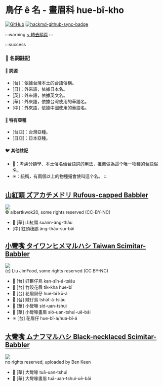 # 鳥仔 ê 名 - 畫眉科 hue-bî-kho

[![GitHub](https://img.shields.io/badge/GitHub-black?logo=github)](https://github.com/siansiansu/tsiau-a-e-mia)
[![hackmd-github-sync-badge](https://hackmd.io/ug0LLOc2Re-fyTmosR4rTA/badge)](https://hackmd.io/ug0LLOc2Re-fyTmosR4rTA)

:::warning
[< 轉去頭頁](https://hackmd.io/@siansiansu/Hy4VzNvha)
:::

:::success
### 📖 名詞註記

#### 📎 詞源

- [台]：依據台灣本土的台語俗稱。
- [日]：外來語，依據日本名。
- [英]：外來語，依據英文名。
- [華]：外來語，依據台灣使用的華語名。
- [中]：外來語，依據中國使用的華語名。

#### 🎏 特有亞種

- [台亞]：台灣亞種。
- [日亞]：日本亞種。

#### 🐦 其他註記

- 🎯：考慮分類學、本土俗名佮台語詞的用法，推薦做為這个唯一物種的台語俗名。
- ✳️：統稱，有兩個以上的物種攏會使叫這个名。
:::

## [山紅頭 ズアカチメドリ Rufous-capped Babbler](https://ebird.org/species/rucbab1)

![](https://inaturalist-open-data.s3.amazonaws.com/photos/360938608/large.jpeg)
<br/>
© albertkwok20, some rights reserved (CC-BY-NC)

- 🎯 [華] 山紅頭 suann-âng-thâu
- [中] 紅頭穗鶥 âng-thâu-suī-bâi

## [小彎嘴 タイワンヒメマルハシ Taiwan Scimitar-Babbler](https://ebird.org/species/taiscb1)

![](https://inaturalist-open-data.s3.amazonaws.com/photos/22141516/medium.jpg)
<br/>
(c) Liu JimFood, some rights reserved (CC BY-NC)

- 🎯 [台] 奸臣仔鳥 kan-sîn-á-tsiáu
- 🎯 [台] 竹跤花眉 tik-kha hue-bî
- 🎯 [台] 花眉舅仔 hue-bî kū-á
- 🎯 [台] 賊仔鳥 tsha̍t-á-tsiáu
- 🎯 [華] 小彎喙 sió-uan-tshuì
- 🎯 [華] 小彎喙畫眉 sió-uan-tshuì-uē-bâi
- ✳️ [台] 花眉仔 hue-bî-á/hua-bî-á

## [大彎嘴 ムナフマルハシ Black-necklaced Scimitar-Babbler](https://ebird.org/species/sbsbab2)

![](https://inaturalist-open-data.s3.amazonaws.com/photos/252081017/medium.png)
<br/>
no rights reserved, uploaded by Ben Keen

- 🎯 [華] 大彎喙 tuā-uan-tshuì
- 🎯 [華] 大彎喙畫眉 tuā-uan-tshuì-uē-bâi
